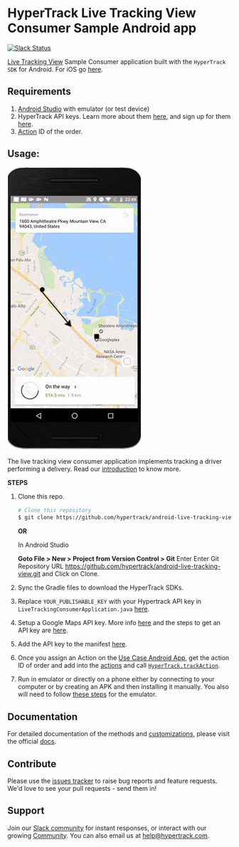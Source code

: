 # HyperTrack Live Tracking View Consumer Sample Android app
[![Slack Status](http://slack.hypertrack.com/badge.svg)](http://slack.hypertrack.com)

[Live Tracking View](https://docs.hypertrack.com/usecases/livetracking/android/installing.html) Sample Consumer application built with the `HyperTrack SDK` for Android. For iOS go [here](https://docs.hypertrack.com/usecases/livetracking/android/installing.html).

## Requirements
1. [Android Studio](https://developer.android.com/studio/index.html) with emulator (or test device)
2. HyperTrack API keys. Learn more about them [here](https://docs.hypertrack.com/gettingstarted/authentication.html), and sign up for them [here](https://dashboard.hypertrack.com/signup).
3. [Action](https://docs.hypertrack.com/sdks/android/reference/action.html) ID of the order.

## Usage:
![Live Tracking View example](readme-imgs/live_tracking_view_consumer.gif)

The live tracking view consumer application implements tracking a driver performing a delivery. Read our [introduction](https://docs.hypertrack.com/usecases/livetracking/android/installing.html) to know more.

**STEPS**

1. Clone this repo.
    ```bash
    # Clone this repository
    $ git clone https://github.com/hypertrack/android-live-tracking-view.git
    ```
    **OR**

    In Android Studio

    **Goto File > New > Project from Version Control > Git**
    Enter Enter Git Repository URL https://github.com/hypertrack/android-live-tracking-view.git and Click on Clone.
2. Sync the Gradle files to download the HyperTrack SDKs.
3. Replace `YOUR_PUBLISHABLE_KEY` with your Hypertrack API key in `LiveTrackingConsumerApplication.java` [here](https://github.com/hypertrack/live-tracking-consumer-example-android/blob/master/app/src/main/java/io/hypertrack/livetrackingconsumer/LiveTrackingConsumerApplication.java#L19).
4. Setup a Google Maps API key. More info [here](https://developers.google.com/maps/documentation/android-api/start) and the steps to get an API key are [here](https://developers.google.com/maps/documentation/android-api/start#step_4_get_a_google_maps_api_key).
5. Add the API key to the manifest [here](https://github.com/hypertrack/live-tracking-consumer-example-android/blob/master/app/src/main/AndroidManifest.xml#L26).
6. Once you assign an Action on the [Use Case Android App](https://github.com/hypertrack/use-cases-example-android), get the action ID of order and add into the [actions](https://github.com/hypertrack/live-tracking-consumer-example-android/blob/master/app/src/main/java/io/hypertrack/livetrackingconsumer/MainActivity.java#L61) and call [`HyperTrack.trackAction`](https://github.com/hypertrack/live-tracking-consumer-example-android/blob/master/app/src/main/java/io/hypertrack/livetrackingconsumer/MainActivity.java#L66).
7. Run in emulator or directly on a phone either by connecting to your computer or by creating an APK and then installing it manually. You also will need to follow [these steps](https://developer.android.com/studio/run/emulator.html#extended) for the emulator.

## Documentation
For detailed documentation of the methods and [customizations](https://docs.hypertrack.com/usecases/livetracking/android/installing.html), please visit the official [docs](https://docs.hypertrack.com/).

## Contribute
Please use the [issues tracker](https://github.com/hypertrack/live-tracking-consumer-example-android/issues) to raise bug reports and feature requests. We'd love to see your pull requests - send them in!

## Support
Join our [Slack community](http://slack.hypertrack.com) for instant responses, or interact with our growing [Community](https://community.hypertrack.com). You can also email us at help@hypertrack.com.
